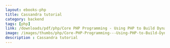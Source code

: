 ```yaml
---
layout: ebooks-php
title: Cassandra tutorial
category: backend
tags: [php]
link: /downloads/pdf/php/Core PHP Programming - Using PHP to Build Dynamic Web Sites.pdf 
image: /images/thumbs/php/Core-PHP-Programming---Using-PHP-to-Build-Dynamic-Web-Sites-min.png
description : Cassandra tutorial 
---
```












